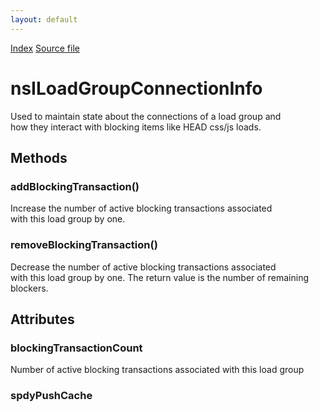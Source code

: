 ```yaml
---
layout: default
---
```

<div id='links'><a href="../index.html">Index</a>
<a href="http://dxr.mozilla.org/mozilla-central/source/netwerk/base/public/nsILoadGroup.idl">Source file</a>
</div>

# nsILoadGroupConnectionInfo #
  
Used to maintain state about the connections of a load group and  
how they interact with blocking items like HEAD css/js loads.  
  

## Methods ##

### addBlockingTransaction() ###
  
Increase the number of active blocking transactions associated  
with this load group by one.  
  

### removeBlockingTransaction() ###
  
Decrease the number of active blocking transactions associated  
with this load group by one. The return value is the number of remaining  
blockers.  
  

## Attributes ##

### blockingTransactionCount ###
  
Number of active blocking transactions associated with this load group  
  

### spdyPushCache ###
